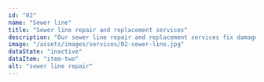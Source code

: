 ```yaml
---
id: "02"
name: "Sewer line"
title: "Sewer line repair and replacement services"
description: "Our sewer line repair and replacement services fix damaged or broken sewer lines, preventing sewage backups and potential health hazards."
image: "/assets/images/services/02-sewer-line.jpg"
dataState: "inactive"
dataItem: "item-two"
alt: "sewer line repair"
---
```

